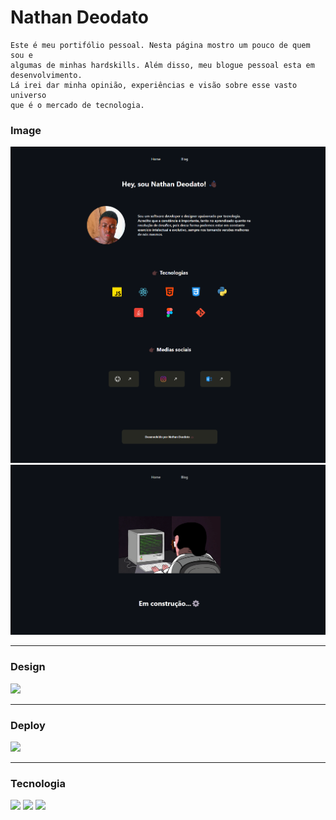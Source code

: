 # Nathan Deodato
    Este é meu portifólio pessoal. Nesta página mostro um pouco de quem sou e 
    algumas de minhas hardskills. Além disso, meu blogue pessoal esta em desenvolvimento.
    Lá irei dar minha opinião, experiências e visão sobre esse vasto universo 
    que é o mercado de tecnologia.
    



### Image

<img src="./Assets/photo/NathanCode - page1.png">

<img src="./Assets/photo/NathanCode - page2.png">

---

### Design

<a href="https://www.figma.com/file/ELqzBwY6CAR8YucuNd0Gxm/NathanDeodato---Minimalista?type=design&node-id=0%3A1&mode=design&t=XY7UuCjNLqivCh6M-1">
    <img src="https://img.shields.io/badge/Figma-F24E1E?style=for-the-badge&logo=figma&logoColor=white">
</a>

---

### Deploy

<a href="">
    <img src="https://img.shields.io/badge/Netlify-00C7B7?style=for-the-badge&logo=netlify&logoColor=white">
</a>

---

### Tecnologia

<img src="https://img.shields.io/badge/JavaScript-323330?style=for-the-badge&logo=javascript&logoColor=F7DF1E">

<img src="https://img.shields.io/badge/HTML5-E34F26?style=for-the-badge&logo=html5&logoColor=white">

<img src="https://img.shields.io/badge/CSS3-1572B6?style=for-the-badge&logo=css3&logoColor=white">
